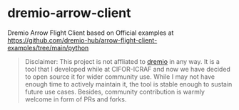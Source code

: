 # dremio-arrow-client
Dremio Arrow Flight Client based on Official examples at https://github.com/dremio-hub/arrow-flight-client-examples/tree/main/python

> Disclaimer: This project is not affliated to [dremio](dremio.com) in any way. It is a tool that I developed while at CIFOR-ICRAF and now we have decided to open source it for wider community use. While I may not have enough time to actively maintain it, the tool is stable enough to sustain future use cases. Besides, community contribution is warmly welcome in form of PRs and forks.
